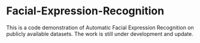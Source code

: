 # Facial-Expression-Recognition

This is a code demonstration of Automatic Facial Expression Recognition on publicly available datasets. The work is still under development and update.
